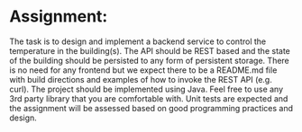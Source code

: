 # Assignment:
The task is to design and implement a backend service to control the
temperature in the building(s). The API should be REST based and the state of
the building should be persisted to any form of persistent storage. There is no
need for any frontend but we expect there to be a README.md file with build
directions and examples of how to invoke the REST API (e.g. curl).
The project should be implemented using Java. Feel free to use any 3rd party
library that you are comfortable with. Unit tests are expected and the
assignment will be assessed based on good programming practices and
design.
